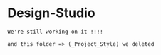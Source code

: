 # Design-Studio

```
We're still working on it !!!!

and this folder => (_Project_Style) we deleted 
```
